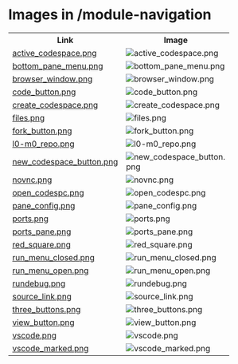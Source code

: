 # Images in /module-navigation

<!-- This README lists all image files in the /module-navigation directory -->
<table>
  <tr>
    <th>Link</th>
    <th>Image</th>
  </tr>
  <tr>
    <td><a href="https://images.jointheleague.org/module-navigation/active_codespace.png">active_codespace.png</a></td>
    <td><img src="https://images.jointheleague.org/module-navigation/active_codespace.png" alt="active_codespace.png" style="max-width:200px; max-height:200px;"></td>
  </tr>
  <tr>
    <td><a href="https://images.jointheleague.org/module-navigation/bottom_pane_menu.png">bottom_pane_menu.png</a></td>
    <td><img src="https://images.jointheleague.org/module-navigation/bottom_pane_menu.png" alt="bottom_pane_menu.png" style="max-width:200px; max-height:200px;"></td>
  </tr>
  <tr>
    <td><a href="https://images.jointheleague.org/module-navigation/browser_window.png">browser_window.png</a></td>
    <td><img src="https://images.jointheleague.org/module-navigation/browser_window.png" alt="browser_window.png" style="max-width:200px; max-height:200px;"></td>
  </tr>
  <tr>
    <td><a href="https://images.jointheleague.org/module-navigation/code_button.png">code_button.png</a></td>
    <td><img src="https://images.jointheleague.org/module-navigation/code_button.png" alt="code_button.png" style="max-width:200px; max-height:200px;"></td>
  </tr>
  <tr>
    <td><a href="https://images.jointheleague.org/module-navigation/create_codespace.png">create_codespace.png</a></td>
    <td><img src="https://images.jointheleague.org/module-navigation/create_codespace.png" alt="create_codespace.png" style="max-width:200px; max-height:200px;"></td>
  </tr>
  <tr>
    <td><a href="https://images.jointheleague.org/module-navigation/files.png">files.png</a></td>
    <td><img src="https://images.jointheleague.org/module-navigation/files.png" alt="files.png" style="max-width:200px; max-height:200px;"></td>
  </tr>
  <tr>
    <td><a href="https://images.jointheleague.org/module-navigation/fork_button.png">fork_button.png</a></td>
    <td><img src="https://images.jointheleague.org/module-navigation/fork_button.png" alt="fork_button.png" style="max-width:200px; max-height:200px;"></td>
  </tr>
  <tr>
    <td><a href="https://images.jointheleague.org/module-navigation/l0-m0_repo.png">l0-m0_repo.png</a></td>
    <td><img src="https://images.jointheleague.org/module-navigation/l0-m0_repo.png" alt="l0-m0_repo.png" style="max-width:200px; max-height:200px;"></td>
  </tr>
  <tr>
    <td><a href="https://images.jointheleague.org/module-navigation/new_codespace_button.png">new_codespace_button.png</a></td>
    <td><img src="https://images.jointheleague.org/module-navigation/new_codespace_button.png" alt="new_codespace_button.png" style="max-width:200px; max-height:200px;"></td>
  </tr>
  <tr>
    <td><a href="https://images.jointheleague.org/module-navigation/novnc.png">novnc.png</a></td>
    <td><img src="https://images.jointheleague.org/module-navigation/novnc.png" alt="novnc.png" style="max-width:200px; max-height:200px;"></td>
  </tr>
  <tr>
    <td><a href="https://images.jointheleague.org/module-navigation/open_codespc.png">open_codespc.png</a></td>
    <td><img src="https://images.jointheleague.org/module-navigation/open_codespc.png" alt="open_codespc.png" style="max-width:200px; max-height:200px;"></td>
  </tr>
  <tr>
    <td><a href="https://images.jointheleague.org/module-navigation/pane_config.png">pane_config.png</a></td>
    <td><img src="https://images.jointheleague.org/module-navigation/pane_config.png" alt="pane_config.png" style="max-width:200px; max-height:200px;"></td>
  </tr>
  <tr>
    <td><a href="https://images.jointheleague.org/module-navigation/ports.png">ports.png</a></td>
    <td><img src="https://images.jointheleague.org/module-navigation/ports.png" alt="ports.png" style="max-width:200px; max-height:200px;"></td>
  </tr>
  <tr>
    <td><a href="https://images.jointheleague.org/module-navigation/ports_pane.png">ports_pane.png</a></td>
    <td><img src="https://images.jointheleague.org/module-navigation/ports_pane.png" alt="ports_pane.png" style="max-width:200px; max-height:200px;"></td>
  </tr>
  <tr>
    <td><a href="https://images.jointheleague.org/module-navigation/red_square.png">red_square.png</a></td>
    <td><img src="https://images.jointheleague.org/module-navigation/red_square.png" alt="red_square.png" style="max-width:200px; max-height:200px;"></td>
  </tr>
  <tr>
    <td><a href="https://images.jointheleague.org/module-navigation/run_menu_closed.png">run_menu_closed.png</a></td>
    <td><img src="https://images.jointheleague.org/module-navigation/run_menu_closed.png" alt="run_menu_closed.png" style="max-width:200px; max-height:200px;"></td>
  </tr>
  <tr>
    <td><a href="https://images.jointheleague.org/module-navigation/run_menu_open.png">run_menu_open.png</a></td>
    <td><img src="https://images.jointheleague.org/module-navigation/run_menu_open.png" alt="run_menu_open.png" style="max-width:200px; max-height:200px;"></td>
  </tr>
  <tr>
    <td><a href="https://images.jointheleague.org/module-navigation/rundebug.png">rundebug.png</a></td>
    <td><img src="https://images.jointheleague.org/module-navigation/rundebug.png" alt="rundebug.png" style="max-width:200px; max-height:200px;"></td>
  </tr>
  <tr>
    <td><a href="https://images.jointheleague.org/module-navigation/source_link.png">source_link.png</a></td>
    <td><img src="https://images.jointheleague.org/module-navigation/source_link.png" alt="source_link.png" style="max-width:200px; max-height:200px;"></td>
  </tr>
  <tr>
    <td><a href="https://images.jointheleague.org/module-navigation/three_buttons.png">three_buttons.png</a></td>
    <td><img src="https://images.jointheleague.org/module-navigation/three_buttons.png" alt="three_buttons.png" style="max-width:200px; max-height:200px;"></td>
  </tr>
  <tr>
    <td><a href="https://images.jointheleague.org/module-navigation/view_button.png">view_button.png</a></td>
    <td><img src="https://images.jointheleague.org/module-navigation/view_button.png" alt="view_button.png" style="max-width:200px; max-height:200px;"></td>
  </tr>
  <tr>
    <td><a href="https://images.jointheleague.org/module-navigation/vscode.png">vscode.png</a></td>
    <td><img src="https://images.jointheleague.org/module-navigation/vscode.png" alt="vscode.png" style="max-width:200px; max-height:200px;"></td>
  </tr>
  <tr>
    <td><a href="https://images.jointheleague.org/module-navigation/vscode_marked.png">vscode_marked.png</a></td>
    <td><img src="https://images.jointheleague.org/module-navigation/vscode_marked.png" alt="vscode_marked.png" style="max-width:200px; max-height:200px;"></td>
  </tr>
</table>

